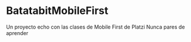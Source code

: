 # BatatabitMobileFirst
Un proyecto echo con las clases de Mobile First de Platzi
Nunca pares de aprender
